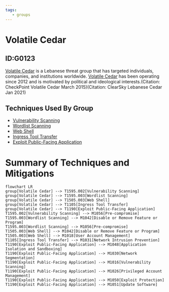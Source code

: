 ```yaml
---
tags:
   - groups
---
```

# Volatile Cedar
## ID:G0123
[Volatile Cedar](groups/G0123) is a Lebanese threat group that has targeted individuals, companies, and institutions worldwide. [Volatile Cedar](groups/G0123) has been operating since 2012 and is motivated by political and ideological interests.(Citation: CheckPoint Volatile Cedar March 2015)(Citation: ClearSky Lebanese Cedar Jan 2021)
## Techniques Used By Group
* [Vulnerability Scanning](techniques/T1595/002)
* [Wordlist Scanning](techniques/T1595/003)
* [Web Shell](techniques/T1505/003)
* [Ingress Tool Transfer](techniques/T1105)
* [Exploit Public-Facing Application](techniques/T1190)

# Summary of Techniques and Mitigations
```mermaid
flowchart LR
group[Volatile Cedar] --> T1595.002[Vulnerability Scanning]
group[Volatile Cedar] --> T1595.003[Wordlist Scanning]
group[Volatile Cedar] --> T1505.003[Web Shell]
group[Volatile Cedar] --> T1105[Ingress Tool Transfer]
group[Volatile Cedar] --> T1190[Exploit Public-Facing Application]
T1595.002[Vulnerability Scanning] --> M1056[Pre-compromise]
T1595.003[Wordlist Scanning] --> M1042[Disable or Remove Feature or Program]
T1595.003[Wordlist Scanning] --> M1056[Pre-compromise]
T1505.003[Web Shell] --> M1042[Disable or Remove Feature or Program]
T1505.003[Web Shell] --> M1018[User Account Management]
T1105[Ingress Tool Transfer] --> M1031[Network Intrusion Prevention]
T1190[Exploit Public-Facing Application] --> M1048[Application Isolation and Sandboxing]
T1190[Exploit Public-Facing Application] --> M1030[Network Segmentation]
T1190[Exploit Public-Facing Application] --> M1016[Vulnerability Scanning]
T1190[Exploit Public-Facing Application] --> M1026[Privileged Account Management]
T1190[Exploit Public-Facing Application] --> M1050[Exploit Protection]
T1190[Exploit Public-Facing Application] --> M1051[Update Software]
```